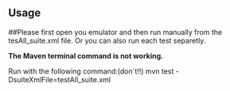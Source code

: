 ## Usage

##Please first open you emulator and then run manually from the tesAll_suite.xml file. Or you can also run each test separetly.

**The Maven terminal command is not working.**

Run with the following command:(don´t!!)
mvn test -DsuiteXmlFile=testAll_suite.xml
